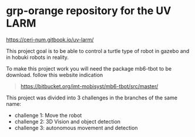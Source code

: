 # grp-orange repository for the UV LARM

https://ceri-num.gitbook.io/uv-larm/

This project goal is to be able to control a turtle type of robot in gazebo and in hobuki robots in reality.

To make this project work you will need the package mb6-tbot to be download. follow this website indication 

> https://bitbucket.org/imt-mobisyst/mb6-tbot/src/master/

This project was divided into 3 challenges in the branches of the same name:

* challenge 1: Move the robot
* challenge 2: 3D Vision and object detection
* challenge 3: autonomous movement and detection

